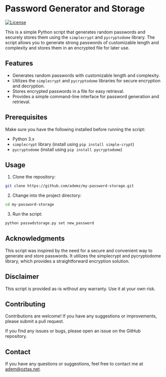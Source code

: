 # Password Generator and Storage

[![License](https://img.shields.io/badge/License-MIT-blue.svg)](https://opensource.org/licenses/MIT)

This is a simple Python script that generates random passwords and securely stores them using the `simplecrypt` and `pycryptodome` library. The script allows you to generate strong passwords of customizable length and complexity and stores them in an encrypted file for later use.

## Features

- Generates random passwords with customizable length and complexity.
- Utilizes the `simplecrypt` and `pycryptodome` libraries for secure encryption and decryption.
- Stores encrypted passwords in a file for easy retrieval.
- Provides a simple command-line interface for password generation and retrieval.

## Prerequisites

Make sure you have the following installed before running the script:

- Python 3.x
- `simplecrypt` library (install using `pip install simple-crypt`)
- `pycryptodome` (install using `pip install pycryptodome`)

## Usage

1. Clone the repository:

```bash
git clone https://github.com/ademz/my-password-storage.git
```

2. Change into the project directory:
   
```bash
cd my-password-storage
```

3. Run the script:
```bash
python passwdstorage.py set new_password
```


## Acknowledgments

This script was inspired by the need for a secure and convenient way to generate and store passwords. It utilizes the simplecrypt and pycryptodome library, which provides a straightforward encryption solution.

## Disclaimer
This script is provided as-is without any warranty. Use it at your own risk.

## Contributing
Contributions are welcome! If you have any suggestions or improvements, please submit a pull request.

If you find any issues or bugs, please open an issue on the GitHub repository.

## Contact
If you have any questions or suggestions, feel free to contact me at adem@oztas.net.
